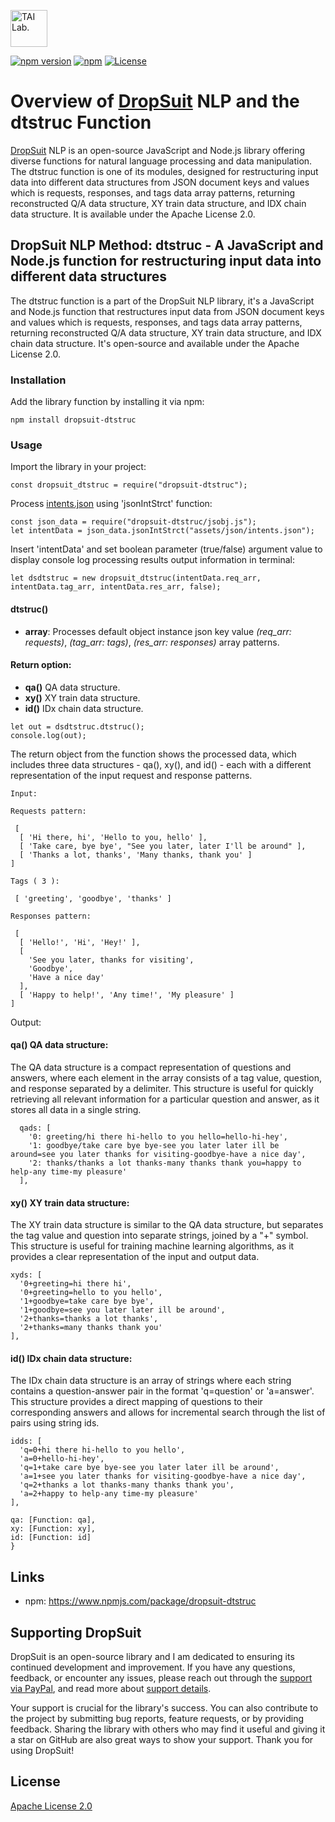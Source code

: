 [<img alt="TAI Lab." width="59px" src="https://github.com/ladooniani/tailab/blob/master/assets/tai_lab_terbinari_cbm_project_logo.png" />](https://github.com/ladooniani/dropsuit#readme)

[![npm version](https://img.shields.io/npm/v/dropsuit-dtstruc.svg?style=flat)](https://www.npmjs.com/package/dropsuit-dtstruc) [![npm](https://img.shields.io/npm/dt/dropsuit-dtstruc.svg?style=flat-square)](https://www.npmjs.com/package/dropsuit-dtstruc) [![License](https://img.shields.io/npm/l/dropsuit-dtstruc.svg)](https://www.npmjs.com/package/dropsuit-dtstruc)

# Overview of [DropSuit](https://github.com/ladooniani/dropsuit#readme) NLP and the dtstruc Function

[DropSuit](https://github.com/ladooniani/dropsuit#readme) NLP is an open-source JavaScript and Node.js library offering diverse functions for natural language processing and data manipulation. The dtstruc function is one of its modules, designed for restructuring input data into different data structures from JSON document keys and values which is requests, responses, and tags data array patterns, returning reconstructed Q/A data structure, XY train data structure, and IDX chain data structure. It is available under the Apache License 2.0.

## DropSuit NLP Method: dtstruc - A JavaScript and Node.js function for restructuring input data into different data structures

The dtstruc function is a part of the DropSuit NLP library, it's a JavaScript and Node.js function that restructures input data from JSON document keys and values which is requests, responses, and tags data array patterns, returning reconstructed Q/A data structure, XY train data structure, and IDX chain data structure. It's open-source and available under the Apache License 2.0.

### Installation

Add the library function by installing it via npm:

```
npm install dropsuit-dtstruc
```

### Usage

Import the library in your project:

```
const dropsuit_dtstruc = require("dropsuit-dtstruc");

```

Process [intents.json](https://github.com/ladooniani/dropsuit-dtstruc/blob/main/test/intents.json) using 'jsonIntStrct' function:

```
const json_data = require("dropsuit-dtstruc/jsobj.js");
let intentData = json_data.jsonIntStrct("assets/json/intents.json");
```

Insert 'intentData' and set boolean parameter (true/false) argument value to display console log processing results output information in terminal:

```
let dsdtstruc = new dropsuit_dtstruc(intentData.req_arr, intentData.tag_arr, intentData.res_arr, false);
```

#### dtstruc()

- **array**: Processes default object instance json key value _(req_arr: requests)_, _(tag_arr: tags)_, _(res_arr: responses)_ array patterns.

#### Return option:

- **qa()** QA data structure.
- **xy()** XY train data structure.
- **id()** IDx chain data structure.

```
let out = dsdtstruc.dtstruc();
console.log(out);
```

The return object from the function shows the processed data, which includes three data structures - qa(), xy(), and id() - each with a different representation of the input request and response patterns.

```
Input:

Requests pattern:

 [
  [ 'Hi there, hi', 'Hello to you, hello' ],
  [ 'Take care, bye bye', "See you later, later I'll be around" ],
  [ 'Thanks a lot, thanks', 'Many thanks, thank you' ]
]

Tags ( 3 ):

 [ 'greeting', 'goodbye', 'thanks' ]

Responses pattern:

 [
  [ 'Hello!', 'Hi', 'Hey!' ],
  [
    'See you later, thanks for visiting',
    'Goodbye',
    'Have a nice day'
  ],
  [ 'Happy to help!', 'Any time!', 'My pleasure' ]
]
```
Output:

#### qa() QA data structure:

The QA data structure is a compact representation of questions and answers, where each element in the array consists of a tag value, question, and response separated by a delimiter. This structure is useful for quickly retrieving all relevant information for a particular question and answer, as it stores all data in a single string.

```
  qads: [
    '0: greeting/hi there hi-hello to you hello=hello-hi-hey',
    '1: goodbye/take care bye bye-see you later later ill be around=see you later thanks for visiting-goodbye-have a nice day',
    '2: thanks/thanks a lot thanks-many thanks thank you=happy to help-any time-my pleasure'
  ],
```

#### xy() XY train data structure:

The XY train data structure is similar to the QA data structure, but separates the tag value and question into separate strings, joined by a "+" symbol. This structure is useful for training machine learning algorithms, as it provides a clear representation of the input and output data.

```
xyds: [
  '0+greeting=hi there hi',
  '0+greeting=hello to you hello',
  '1+goodbye=take care bye bye',
  '1+goodbye=see you later later ill be around',
  '2+thanks=thanks a lot thanks',
  '2+thanks=many thanks thank you'
],

```

#### id() IDx chain data structure:

The IDx chain data structure is an array of strings where each string contains a question-answer pair in the format 'q=question' or 'a=answer'. This structure provides a direct mapping of questions to their corresponding answers and allows for incremental search through the list of pairs using string ids.

```
idds: [
  'q=0+hi there hi-hello to you hello',
  'a=0+hello-hi-hey',
  'q=1+take care bye bye-see you later later ill be around',
  'a=1+see you later thanks for visiting-goodbye-have a nice day',
  'q=2+thanks a lot thanks-many thanks thank you',
  'a=2+happy to help-any time-my pleasure'
],
```
```
qa: [Function: qa],
xy: [Function: xy],
id: [Function: id]
}
```

## Links

- npm: https://www.npmjs.com/package/dropsuit-dtstruc

## Supporting DropSuit

DropSuit is an open-source library and I am dedicated to ensuring its continued development and improvement. If you have any questions, feedback, or encounter any issues, please reach out through the [support via PayPal](https://www.paypal.com/paypalme/dropsuit?country.x=GE&locale.x=en_US), and read more about [support details](https://github.com/ladooniani/dropsuit/blob/main/Support.md).

Your support is crucial for the library's success. You can also contribute to the project by submitting bug reports, feature requests, or by providing feedback. Sharing the library with others who may find it useful and giving it a star on GitHub are also great ways to show your support. Thank you for using DropSuit!

## License

[Apache License 2.0](LICENSE.txt)
